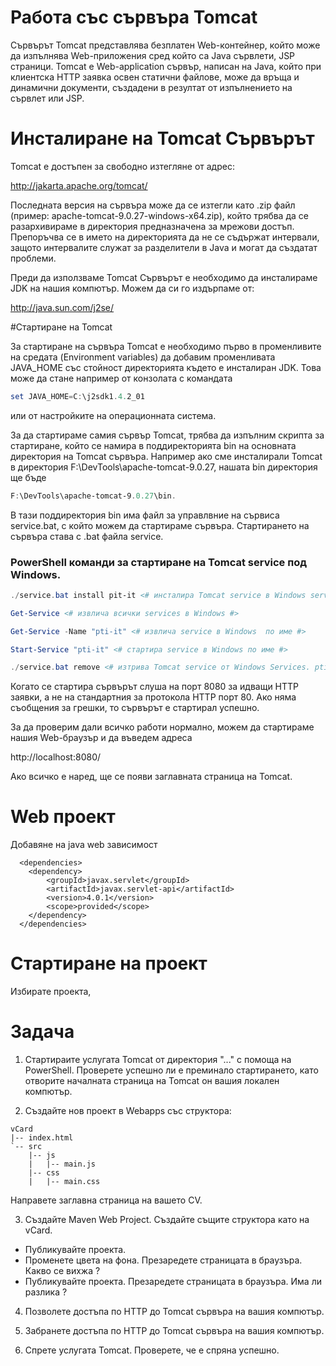 # Работа със сървъра Tomcat 

Сървърът Tomcat представлява безплатен Web-контейнер, който може да изпълнява Web-приложения сред който са Java сървлети, JSP страници. 
Tomcat е Web-application сървър, написан на Java, който при клиентска HTTP заявка освен статични файлове, може да връща и динамични 
документи, създадени в резултат от изпълнението на сървлет или JSP.

# Инсталиране на Tomcat Сървърът 

Tomcat е достъпен за свободно изтегляне от адрес: 

http://jakarta.apache.org/tomcat/

Последната версия на сървъра може да се изтегли като .zip файл (пример: apache-tomcat-9.0.27-windows-x64.zip), който трябва да се
разархивираме в директория предназначена за мрежови достъп. Препоръчва се в името на директорията да не се съдържат интервали, 
защото интервалите служат за разделители в Java и могат да създатат проблеми. 

Преди да използваме Tomcat Сървърът е необходимо да инсталираме JDK на нашия компютър. Можем да си го издърпаме от:

http://java.sun.com/j2se/ 

#Стартиране на Tomcat 

За стартиране на сървъра Tomcat е необходимо първо в променливите на средата (Environment variables) да добавим променливата JAVA_HOME 
със стойност директорията където е инсталиран JDK. Това може да стане например от конзолата с командата 

``` PowerShell
set JAVA_HOME=C:\j2sdk1.4.2_01
```

или от настройките на операционната система. 

За да стартираме самия сървър Tomcat, трябва да изпълним скрипта за стартиране, който се намира в поддиректорията bin на основната 
директория на Tomcat сървъра. Например ако сме инсталирали Tomcat в директория F:\DevTools\apache-tomcat-9.0.27, нашата bin директория 
ще бъде 

``` PowerShell
F:\DevTools\apache-tomcat-9.0.27\bin. 
```

В тази поддиректория bin има файл за управлвние на сървиса service.bat, с който можем да стартираме сървъра. Стартирането на сървъра става с .bat файла service. 

### PowerShell команди за стартиране на Tomcat service под Windows.

``` PowerShell
./service.bat install pit-it <# инсталира Tomcat service в Windows services. pti-it - името на услугата в Windows #>

Get-Service <# извлича всички services в Windows #>

Get-Service -Name "pti-it" <# извлича service в Windows  по име #>

Start-Service "pti-it" <# стартира service в Windows по име #>

./service.bat remove <# изтрива Tomcat service от Windows Services. pti-it - името на услугата в Windows #>

```

Когато се стартира сървърът слуша на порт 8080 за идващи HTTP заявки, а не на стандартния за протокола HTTP порт 80. Ако няма съобщения за грешки, то сървърът е стартирал успешно. 

За да проверим дали всичко работи нормално, можем да стартираме нашия Web-браузър и да въведем адреса 

http://localhost:8080/

Ако всичко е наред, ще се появи заглавната страница на Tomcat. 

# Web проект

Добавяне на java web зависимост 

```
  <dependencies>
    <dependency>
	    <groupId>javax.servlet</groupId>
	    <artifactId>javax.servlet-api</artifactId>
	    <version>4.0.1</version>
	    <scope>provided</scope>
    </dependency>
  </dependencies>
```

# Стартиране на проект

Избирате проекта, 

# Задача

1. Стартираите услугата Tomcat от директория "..." с помоща на PowerShell. Проверете успешно ли е преминало стартирането, като отворите началната страница на Tomcat он вашия локален компютър.

2. Създайте нов проект в Webapps със структора:

```
vCard
|-- index.html
`-- src
    |-- js
    |   |-- main.js
    |-- css
    |   |-- main.css
```

Направете заглавна страница на вашето CV.

3. Създайте Maven Web Project. Създайте същите структора като на vCard. 
- Публикувайте проекта.
- Променете цвета на фона. Презаредете страницата в браузъра. Какво се вихжа ? 
- Публикувайте проекта. Презаредете страницата в браузъра. Има ли разлика ? 

4. Позволете достъпа по HTTP до Tomcat сървъра на вашия компютър.

5. Забранете достъпа по HTTP до Tomcat сървъра на вашия компютър.

6. Спрете услугата Tomcat. Проверете, че е спряна успешно.

